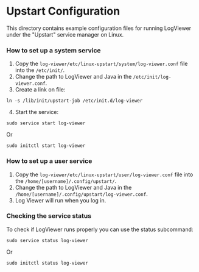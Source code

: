# Upstart Configuration

This directory contains example configuration files for running LogViewer under
the "Upstart" service manager on Linux.

### How to set up a system service

1. Copy the `log-viewer/etc/linux-upstart/system/log-viewer.conf` file into the `/etc/init/`.
2. Change the path to LogViewer and Java in the `/etc/init/log-viewer.conf`.
3. Create a link on file:
```
ln -s /lib/init/upstart-job /etc/init.d/log-viewer
```
4. Start the service:

```
sudo service start log-viewer
```
Or
```
sudo initctl start log-viewer
```

### How to set up a user service

1. Copy the `log-viewer/etc/linux-upstart/user/log-viewer.conf` file into the `/home/[username]/.config/upstart/`.
2. Change the path to LogViewer and Java in the `/home/[username]/.config/upstart/log-viewer.conf`.
3. Log Viewer will run when you log in.

### Checking the service status
To check if LogViewer runs properly you can use the status subcommand:

```
sudo service status log-viewer
```
Or
```
sudo initctl status log-viewer
```